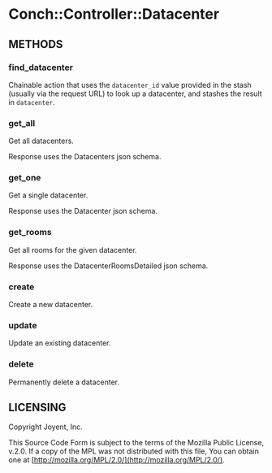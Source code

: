 # Conch::Controller::Datacenter

## METHODS

### find\_datacenter

Chainable action that uses the `datacenter_id` value provided in the stash (usually via the
request URL) to look up a datacenter, and stashes the result in `datacenter`.

### get\_all

Get all datacenters.

Response uses the Datacenters json schema.

### get\_one

Get a single datacenter.

Response uses the Datacenter json schema.

### get\_rooms

Get all rooms for the given datacenter.

Response uses the DatacenterRoomsDetailed json schema.

### create

Create a new datacenter.

### update

Update an existing datacenter.

### delete

Permanently delete a datacenter.

## LICENSING

Copyright Joyent, Inc.

This Source Code Form is subject to the terms of the Mozilla Public License,
v.2.0. If a copy of the MPL was not distributed with this file, You can obtain
one at [http://mozilla.org/MPL/2.0/](http://mozilla.org/MPL/2.0/).
